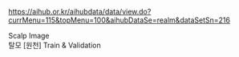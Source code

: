 https://aihub.or.kr/aihubdata/data/view.do?currMenu=115&topMenu=100&aihubDataSe=realm&dataSetSn=216

Scalp Image  
탈모 [원천] Train & Validation
